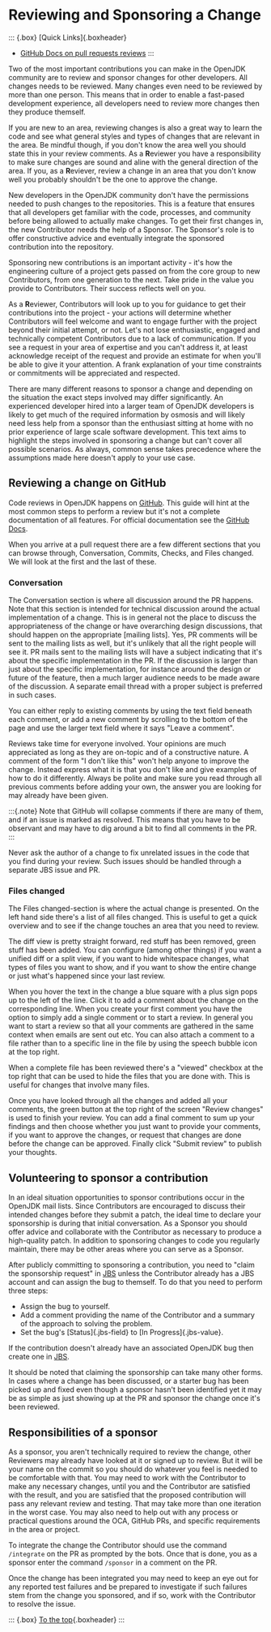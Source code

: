 # Reviewing and Sponsoring a Change

::: {.box}
[Quick Links]{.boxheader}

* [GitHub Docs on pull requests reviews](https://docs.github.com/en/pull-requests/collaborating-with-pull-requests/reviewing-changes-in-pull-requests/about-pull-request-reviews)
:::

Two of the most important contributions you can make in the OpenJDK community are to review and sponsor changes for other developers. All changes needs to be reviewed. Many changes even need to be reviewed by more than one person. This means that in order to enable a fast-pased development experience, all developers need to review more changes then they produce themself.

If you are new to an area, reviewing changes is also a great way to learn the code and see what general styles and types of changes that are relevant in the area. Be mindful though, if you don't know the area well you should state this in your review comments. As a **R**eviewer you have a responsibility to make sure changes are sound and aline with the general direction of the area. If you, as a **R**eviever, review a change in an area that you don't know well you probably shouldn't be the one to approve the change.

New developers in the OpenJDK community don't have the permissions needed to push changes to the repositories. This is a feature that ensures that all developers get familiar with the code, processes, and community before being allowed to actually make changes. To get their first changes in, the new Contributor needs the help of a Sponsor. The Sponsor's role is to offer constructive advice and eventually integrate the sponsored contribution into the repository.

Sponsoring new contributions is an important activity - it's how the engineering culture of a project gets passed on from the core group to new Contributors, from one generation to the next. Take pride in the value you provide to Contributors. Their success reflects well on you.

As a **R**eviewer, Contributors will look up to you for guidance to get their contributions into the project - your actions will determine whether Contributors will feel welcome and want to engage further with the project beyond their initial attempt, or not. Let's not lose enthusiastic, engaged and technically competent Contributors due to a lack of communication. If you see a request in your area of expertise and you can't address it, at least acknowledge receipt of the request and provide an estimate for when you'll be able to give it your attention. A frank explanation of your time constraints or commitments will be appreciated and respected.

There are many different reasons to sponsor a change and depending on the situation the exact steps involved may differ significantly. An experienced developer hired into a larger team of OpenJDK developers is likely to get much of the required information by osmosis and will likely need less help from a sponsor than the enthusiast sitting at home with no prior experience of large scale software development. This text aims to highlight the steps involved in sponsoring a change but can't cover all possible scenarios. As always, common sense takes precedence where the assumptions made here doesn't apply to your use case.

## Reviewing a change on GitHub

Code reviews in OpenJDK happens on [GitHub](https://github.com/openjdk). This guide will hint at the most common steps to perform a review but it's not a complete documentation of all features. For official documentation see the [GitHub Docs](https://docs.github.com/en/pull-requests/collaborating-with-pull-requests/reviewing-changes-in-pull-requests/about-pull-request-reviews).

When you arrive at a pull request there are a few different sections that you can browse through, Conversation, Commits, Checks, and Files changed. We will look at the first and the last of these.

### Conversation

The Conversation section is where all discussion around the PR happens. Note that this section is intended for technical discussion around the actual implementation of a change. This is in general not the place to discuss the appropriateness of the change or have overarching design discussions, that should happen on the appropriate [mailing lists]. Yes, PR comments will be sent to the mailing lists as well, but it's unlikely that all the right people will see it. PR mails sent to the mailing lists will have a subject indicating that it's about the specific implementation in the PR. If the discussion is larger than just about the specific implementation, for instance around the design or future of the feature, then a much larger audience needs to be made aware of the discussion. A separate email thread with a proper subject is preferred in such cases.

You can either reply to existing comments by using the text field beneath each comment, or add a new comment by scrolling to the bottom of the page and use the larger text field where it says "Leave a comment".

Reviews take time for everyone involved. Your opinions are much appreciated as long as they are on-topic and of a constructive nature. A comment of the form "I don't like this" won't help anyone to improve the change. Instead express what it is that you don't like and give examples of how to do it differently. Always be polite and make sure you read through all previous comments before adding your own, the answer you are looking for may already have been given.

:::{.note}
Note that GitHub will collapse comments if there are many of them, and if an issue is marked as resolved. This means that you have to be observant and may have to dig around a bit to find all comments in the PR.
:::

Never ask the author of a change to fix unrelated issues in the code that you find during your review. Such issues should be handled through a separate JBS issue and PR.

### Files changed

The Files changed-section is where the actual change is presented. On the left hand side there's a list of all files changed. This is useful to get a quick overview and to see if the change touches an area that you need to review.

The diff view is pretty straight forward, red stuff has been removed, green stuff has been added. You can configure (among other things) if you want a unified diff or a split view, if you want to hide whitespace changes, what types of files you want to show, and if you want to show the entire change or just what's happened since your last review.

When you hover the text in the change a blue square with a plus sign pops up to the left of the line. Click it to add a comment about the change on the corresponding line. When you create your first comment you have the option to simply add a single comment or to start a review. In general you want to start a review so that all your comments are gathered in the same context when emails are sent out etc. You can also attach a comment to a file rather than to a specific line in the file by using the speech bubble icon at the top right.

When a complete file has been reviewed there's a "viewed" checkbox at the top right that can be used to hide the files that you are done with. This is useful for changes that involve many files.

Once you have looked through all the changes and added all your comments, the green button at the top right of the screen "Review changes" is used to finish your review. You can add a final comment to sum up your findings and then choose whether you just want to provide your comments, if you want to approve the changes, or request that changes are done before the change can be approved. Finally click "Submit review" to publish your thoughts.

## Volunteering to sponsor a contribution

In an ideal situation opportunities to sponsor contributions occur in the OpenJDK mail lists. Since Contributors are encouraged to discuss their intended changes before they submit a patch, the ideal time to declare your sponsorship is during that initial conversation. As a Sponsor you should offer advice and collaborate with the Contributor as necessary to produce a high-quality patch. In addition to sponsoring changes to code you regularly maintain, there may be other areas where you can serve as a Sponsor.

After publicly committing to sponsoring a contribution, you need to "claim the sponsorship request" in [JBS](#jbs---jdk-bug-system) unless the Contributor already has a JBS account and can assign the bug to themself. To do that you need to perform three steps:

* Assign the bug to yourself.
* Add a comment providing the name of the Contributor and a summary of the approach to solving the problem.
* Set the bug's [Status]{.jbs-field} to [In Progress]{.jbs-value}.

If the contribution doesn't already have an associated OpenJDK bug then create one in [JBS](#jbs---jdk-bug-system).

It should be noted that claiming the sponsorship can take many other forms. In cases where a change has been discussed, or a starter bug has been picked up and fixed even though a sponsor hasn't been identified yet it may be as simple as just showing up at the PR and sponsor the change once it's been reviewed.

## Responsibilities of a sponsor

As a sponsor, you aren't technically required to review the change, other Reviewers may already have looked at it or signed up to review. But it will be your name on the commit so you should do whatever you feel is needed to be comfortable with that. You may need to work with the Contributor to make any necessary changes, until you and the Contributor are satisfied with the result, and you are satisfied that the proposed contribution will pass any relevant review and testing. That may take more than one iteration in the worst case. You may also need to help out with any process or practical questions around the OCA, GitHub PRs, and specific requirements in the area or project.

To integrate the change the Contributor should use the command `/integrate` on the PR as prompted by the bots. Once that is done, you as a sponsor enter the command `/sponsor` in a comment on the PR.

Once the change has been integrated you may need to keep an eye out for any reported test failures and be prepared to investigate if such failures stem from the change you sponsored, and if so, work with the Contributor to resolve the issue.

::: {.box}
[To the top](#){.boxheader}
:::
